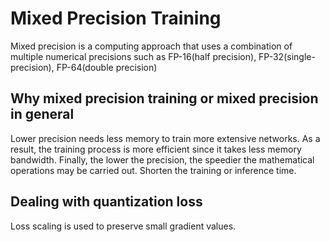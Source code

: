 # Mixed Precision Training
Mixed precision is a computing approach that uses a combination of multiple numerical precisions such as FP-16(half precision), FP-32(single-precision), FP-64(double precision)

## Why mixed precision training or mixed precision in general
Lower precision needs less memory to train more extensive networks. As a result, the training process is more efficient since it takes less memory bandwidth. Finally, the lower the precision, the speedier the mathematical operations may be carried out.
Shorten the training or inference time. 

## Dealing with quantization loss
Loss scaling is used to preserve small gradient values.

